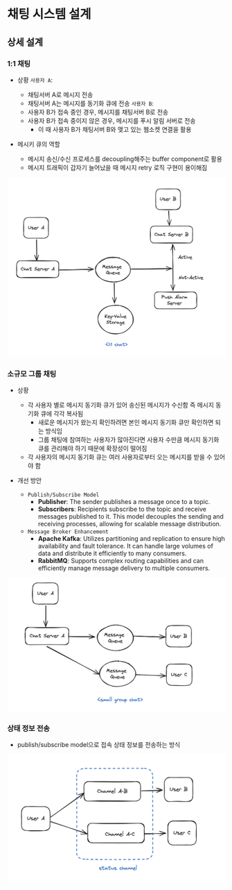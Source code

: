 # 채팅 시스템 설계

## 상세 설계

### 1:1 채팅

- 상황
    `사용자 A`:
    - 채팅서버 A로 메시지 전송
    - 채팅서버 A는 메시지를 동기화 큐에 전송
    `사용자 B`:
    - 사용자 B가 접속 중인 경우, 메시지를 채팅서버 B로 전송
    - 사용자 B가 접속 중이지 않은 경우, 메시지를 푸시 알림 서버로 전송
        - 이 때 사용자 B가 채팅서버 B와 맺고 있는 웹소켓 연결을 활용

- 메시키 큐의 역할
  - 메시지 송신/수신 프로세스를 decoupling해주는 buffer component로 활용
  - 메시지 트래픽이 갑자기 늘어났을 때 메시지 retry 로직 구현이 용이해짐

![alt text](image.png)

### 소규모 그룹 채팅
- 상황
  - 각 사용자 별로 메시지 동기화 큐가 있어 송신된 메시지가 수신함 즉 메시지 동기화 큐에 각각 복사됨
    - 새로운 메시지가 왔는지 확인하려면 본인 메시지 동기화 큐만 확인하면 되는 방식임  
    - 그룹 채팅에 참여하는 사용자가 많아진다면 사용자 수만큼 메시지 동기화 큐를 관리해야 하기 때문에 확장성이 떨어짐
  - 각 사용자의 메시지 동기화 큐는 여러 사용자로부터 오는 메시지를 받을 수 있어야 함
  
- 개선 방안
  - `Publish/Subscribe Model`
    - **Publisher**: The sender publishes a message once to a topic.
    - **Subscribers**: Recipients subscribe to the topic and receive messages published to it. This model decouples the sending and receiving processes, allowing for scalable message distribution.
  - `Message Broker Enhancement`
    - **Apache Kafka**: Utilizes partitioning and replication to ensure high availability and fault tolerance. It can handle large volumes of data and distribute it efficiently to many consumers.
    - **RabbitMQ**: Supports complex routing capabilities and can efficiently manage message delivery to multiple consumers.

![alt text](image-1.png)

### 상태 정보 전송
- publish/subscribe model으로 접속 상태 정보를 전송하는 방식

![alt text](image-2.png)
